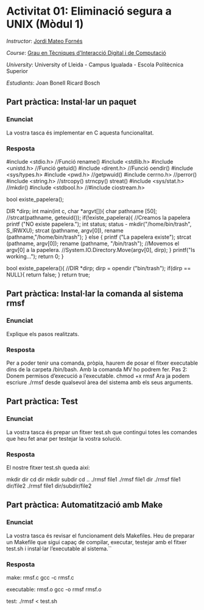 # Activitat 01: Eliminació segura a UNIX (Mòdul 1)

*Instructor*: [Jordi Mateo Fornés](http:jordimateofornes.com)

*Course*: [Grau en Tècniques d'Interacció Digital i de Computació](http://www.grauinteraccioicomputacio.udl.cat/ca/index.html)

*University*: University of Lleida - Campus Igualada - Escola Politècnica Superior

*Estudiants*: Joan Bonell
              Ricard Bosch


## Part pràctica: Instal·lar un paquet 

### Enunciat
La vostra tasca és implementar en C aquesta funcionalitat.

### Resposta

#include <stdio.h> //Funció rename()
#include <stdlib.h>
#include <unistd.h> //Funció getuid()
#include ‹dirent.h> //Funció oendir()
#include <sys/types.h>
#include <pwd.h> //getpwuid()
#include cerrno.h> //perror()
#include <string.h> //strcopy() strncpy() streat()
#include <sys/stat.h> //mkdir()
#include <stdbool.h>
//#include ciostream.h>

bool existe_papelera();

DIR *dirp;
int main(int c, char *argvt[]){
    char pathname [50];
    //strcat(pathname, geteuid());
    if(!existe_papelera){
        //Creamos la papelera 
        printf ("NO existe papelera.");
        int status;
        status - mkdir("/home/bin/trash", S_IRWXU);
        strcat (pathname, argv[0]),
        rename (pathname,"/home/bin/trash");
    }
    else {
        printf ("La papelera existe");
        strcat (pathname, argv[0]);
        rename (pathname, "/bin/trash");
        //Movemos el argv[0] a la papelera.
        //System.IO.Directory.Move(argv[0], dirp);
    }
    printf("Is working...");
    return 0;
}

bool existe_papelera(){
    //DIR *dirp;
    dirp = opendir ("bin/trash");
    if(dirp == NULL){
        return false;
    }
    return true;


## Part pràctica: Instal·lar la comanda al sistema rmsf

### Enunciat

Explique els pasos realitzats.

### Resposta

Per a poder tenir una comanda, pròpia, haurem de posar el fitxer executable dins de la carpeta /bin/bash.
Amb la comanda MV ho podrem fer.
Pas 2: Donem permisos d’execució a l’executable.
chmod +x rmsf
Ara ja podem escriure ./rmsf desde qualsevol àrea del sistema amb els seus arguments.

## Part pràctica: Test

### Enunciat

La vostra tasca és prepar un fitxer test.sh que contingui totes les comandes que heu fet anar per testejar la vostra solució.

### Resposta

El nostre fitxer test.sh queda així:

mkdir dir
cd dir
mkdir subdir 
cd ..
./rmsf file1
./rmsf file1 dir
./rmsf file1 dir/file2
./rmsf file1 dir/subdir/file2

## Part pràctica: Automatització amb Make

### Enunciat

La vostra tasca és revisar el funcionament dels Makefiles. Heu de preparar un Makefile que sigui capaç de compilar, executar, testejar amb el fitxer test.sh i instal·lar l’executable al sistema.``

### Resposta

make: rmsf.c
  gcc -c rmsf.c

executable: rmsf.o
  gcc -o rmsf rmsf.o

test:
  ./rmsf < test.sh
